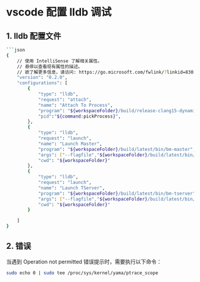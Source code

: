 
# vscode 配置 lldb 调试

## 1. lldb 配置文件

```bash
```json
{
    // 使用 IntelliSense 了解相关属性。 
    // 悬停以查看现有属性的描述。
    // 欲了解更多信息，请访问: https://go.microsoft.com/fwlink/?linkid=830387
    "version": "0.2.0",
    "configurations": [
        {
            "type": "lldb",
            "request": "attach",
            "name": "Attach To Process",
            "program": "${workspaceFolder}/build/release-clang15-dynamic-ninja/postgres/bin/postgres",
            "pid":"${command:pickProcess}",    
        },
        {
            "type": "lldb",
            "request": "launch",
            "name": "Launch Master",
            "program": "${workspaceFolder}/build/latest/bin/bm-master",
            "args": ["--flagfile","${workspaceFolder}/build/latest/bin/master.conf"],
            "cwd": "${workspaceFolder}"
        },
        {
            "type": "lldb",
            "request": "launch",
            "name": "Launch TServer",
            "program": "${workspaceFolder}/build/latest/bin/bm-tserver",
            "args": ["--flagfile","${workspaceFolder}/build/latest/bin/tserver.conf"],
            "cwd": "${workspaceFolder}"
        }

    ]
}
```

## 2. 错误

当遇到 Operation not permitted 错误提示时，需要执行以下命令：

```bash
sudo echo 0 | sudo tee /proc/sys/kernel/yama/ptrace_scope
```

